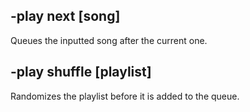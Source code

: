 ## -play next [song]
Queues the inputted song after the current one.

## -play shuffle [playlist]
Randomizes the playlist before it is added to the queue.
